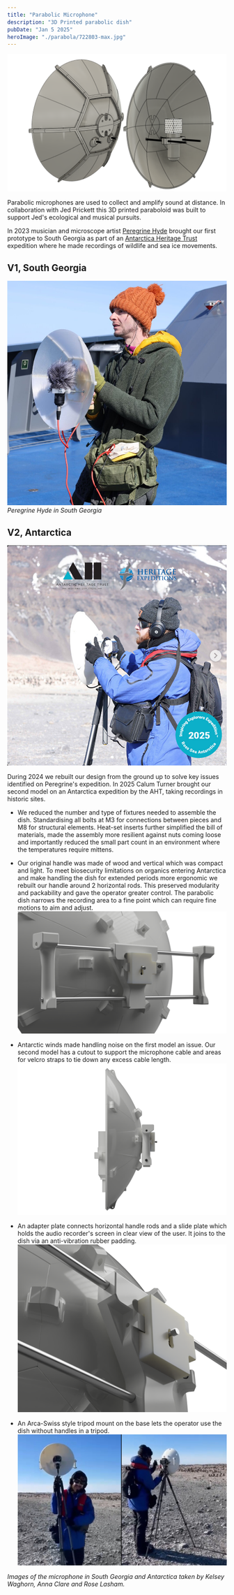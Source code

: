 ```yaml
---
title: "Parabolic Microphone"
description: "3D Printed parabolic dish"
pubDate: "Jan 5 2025"
heroImage: "./parabola/722803-max.jpg"
---
```


![CAD render, front view, dish made of segments](parabola/parabola_cad_webedit.png)

Parabolic microphones are used to collect and amplify sound at distance. In collaboration with Jed Prickett this 3D printed paraboloid was built to support Jed's ecological and musical pursuits.

In 2023 musician and microscope artist [Peregrine Hyde](https://www.perescope.co.nz/) brought our first prototype to South Georgia as part of an [Antarctica Heritage Trust](https://antarctic-heritage.recollect.co.nz/) expedition where he made recordings of wildlife and sea ice movements.

## V1, South Georgia

![microphone in use on boat](parabola/peregrine.png)
_Peregrine Hyde in South Georgia_

## V2, Antarctica

![detail view](parabola/v2_cal_aht1.png)

During 2024 we rebuilt our design from the ground up to solve key issues identified on Peregrine's expedition.
In 2025 Calum Turner brought our second model on an Antarctica expedition by the AHT, taking recordings in historic sites.

- We reduced the number and type of fixtures needed to assemble the dish. Standardising all bolts at M3 for connections between pieces and M8 for structural elements. Heat-set inserts further simplified the bill of materials, made the assembly more resilient against nuts coming loose and importantly reduced the small part count in an environment where the temperatures require mittens.
  <!-- ![detail view](/src/content/projects/parabola/v2_backdetail_1.png) -->
- Our original handle was made of wood and vertical which was compact and light. To meet biosecurity limitations on organics entering Antarctica and make handling the dish for extended periods more ergonomic we rebuilt our handle around 2 horizontal rods. This preserved modularity and packability and gave the operator greater control. The parabolic dish narrows the recording area to a fine point which can require fine motions to aim and adjust.
  ![detail view](parabola/v2_mid_back.PNG)

- Antarctic winds made handling noise on the first model an issue. Our second model has a cutout to support the microphone cable and areas for velcro straps to tie down any excess cable length.
  ![detail view](parabola/v2_directside.png)

- An adapter plate connects horizontal handle rods and a slide plate which holds the audio recorder's screen in clear view of the user. It joins to the dish via an anti-vibration rubber padding.
  ![detail view](parabola/v2_closeup.PNG)

- An Arca-Swiss style tripod mount on the base lets the operator use the dish without handles in a tripod.
  ![detail view](parabola/cal_screengrabs.jpg)

_Images of the microphone in South Georgia and Antarctica taken by Kelsey Waghorn, Anna Clare and Rose Lasham._
